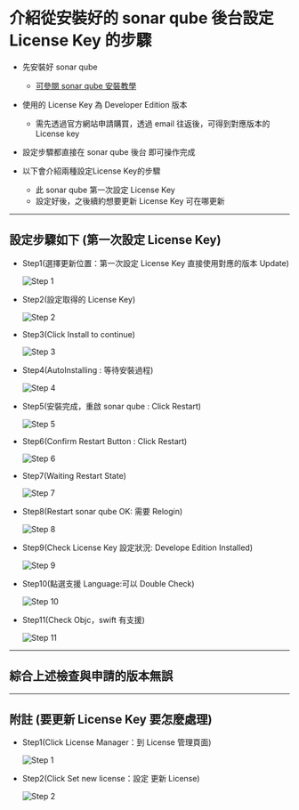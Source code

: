 # 介紹從安裝好的 sonar qube 後台設定 License Key 的步驟

* 先安裝好 sonar qube
  * [可參閱 sonar qube 安裝教學](../SonarQubeInstall/README.md)

* 使用的 License Key 為 Developer Edition 版本
  * 需先透過官方網站申請購買，透過 email 往返後，可得到對應版本的 License key

* 設定步驟都直接在 sonar qube 後台 即可操作完成

* 以下會介紹兩種設定License Key的步驟
  * 此 sonar qube 第一次設定 License Key
  * 設定好後，之後續約想要更新 License Key 可在哪更新

---

## 設定步驟如下 (第一次設定 License Key)

* Step1(選擇更新位置：第一次設定 License Key 直接使用對應的版本 Update)

  ![Step 1](./pics/01.png)

* Step2(設定取得的 License Key)

  ![Step 2](./pics/02.png)

* Step3(Click Install to continue)

  ![Step 3](./pics/03.png)

* Step4(AutoInstalling : 等待安裝過程)

  ![Step 4](./pics/04.png)

* Step5(安裝完成，重啟 sonar qube : Click Restart)

  ![Step 5](./pics/05.png)

* Step6(Confirm Restart Button : Click Restart)

  ![Step 6](./pics/06.png)

* Step7(Waiting Restart State)

  ![Step 7](./pics/07.png)

* Step8(Restart sonar qube OK: 需要 Relogin)

  ![Step 8](./pics/08.png)

* Step9(Check License Key 設定狀況: Develope Edition Installed)

  ![Step 9](./pics/09.png)

* Step10(點選支援 Language:可以 Double Check)

  ![Step 10](./pics/10.png)

* Step11(Check Objc，swift 有支援)

  ![Step 11](./pics/11.png)

---

## 綜合上述檢查與申請的版本無誤

---

## 附註 (要更新 License Key 要怎麼處理)

* Step1(Click License Manager：到 License 管理頁面)

  ![Step 1](./pics/SetNewLicenseKey_01.png)

* Step2(Click Set new license：設定 更新  License)

  ![Step 2](./pics/SetNewLicenseKey_02.png)
